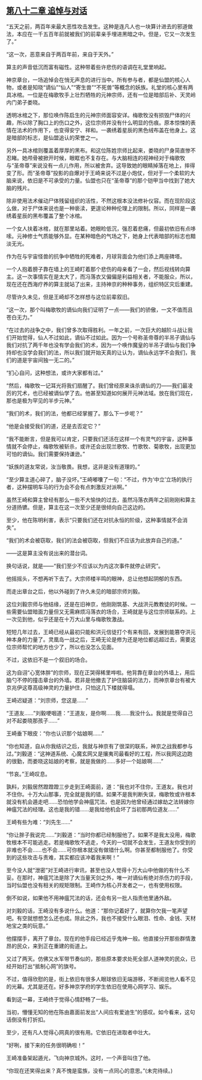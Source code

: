 ## [第八十二章 追悼与对话](https://www.xxbiquge.com/11_11207/9128042.html)


  “五天之前，两百年来最大恶性攻击发生。这种是连凡人也一块算计进去的邪道做法，本应在一千五百年前就被我们的前辈亲手埋进黑暗之中。但是，它又一次发生了。”

  “这一次，恶意来自于两百年前，来自于天外。”

  算主的声音低沉而富有磁性。这种带着些许悲伤的语调在礼堂里响起。

  神京章台，一场追悼会在悄无声息的进行当中。所有参与者，都是仙盟的核心人物，或者是知晓“谪仙”“仙人”“寄生兽”“不死兽”等概念的妖族。礼堂的核心里有两具冰棺。一位是在梅歌牧手上壮烈牺牲的元神宗师，还有一位是暗部后补、天灵岭内门弟子娄晓。

  透明冰棺之下，那位唤作陈启生的元神宗师面容安详。梅歌牧没有损毁尸体的兴趣，所以除了胸口上的伤口之外，这位宗师并没有什么明显的伤痕。原本惊悚的表情在法术的作用下，也变得安宁、祥和。一袭绣着星辰的黑色绒布盖在他身上。这是暗部的标志，是仙盟追认的荣誉之一。

  另外一具冰棺则覆盖着厚厚的黑布。和这位陈姓宗师比起来，娄晓的尸身简直惨不忍睹。她颅骨被掀开时候，眼眶也不复存在。与大脑相连的视神经对于梅歌牧与“圣帝尊”来说没有一点儿作用，所以被舍弃。这导致她的眼睛掉落在地上，摔得变了形。而“圣帝尊”投影的自爆对于王崎来说不过是小炮仗，但对于一个柔软的大脑来说，依旧是不可承受的力量。仙盟也只在“圣帝尊”的那个铠甲当中找到了她大脑的残片。

  除非使用法术催动尸体残留组织的活性，不然这根本没法修补仪容。而在现阶段这么做，对于尸体来说也是一种亵渎，更遑论种种伦理上的限制。所以，同样是一袭绣着星辰的黑布覆盖了整个冰棺。

  一个女人扶着冰棺，就在那里站着。她眼睑低沉，强忍着悲痛，但最初依旧有点哆嗦。元神修士气质能够外显。在某种暗色的气场之下，她身上代表暗部的标志也黯淡无光。

  作为在与宇宙怪兽的抗争中牺牲的死难者，月球背面会为他们添上两座碑塔。

  一个人抱着膀子靠在墙上的王崎盯着那个悲伤的母亲看了一会，然后视线转向算主。这一次事情实在是太大了，而冯落衣又偏偏是利益相关者，不能服众，所以，现在还在西海疗养的算主就站了出来，主持神京的种种事务，组织特区灾后重建。

  尽管许久未见，但是王崎却不怎样想与这位前辈叙旧。

  “这一次，那个叫梅歌牧的谪仙向我们证明了一点——我们的骄傲，一文不值而且苍白无力。”

  “在过去的战争之中，我们曾多次取得胜利。一年之前，一次巨大的越阶斗战让我们开始觉得，仙人不过如此，谪仙不过如此。因为一个号称圣帝尊的半吊子谪仙与我们对抗了两千年也没有学会我们的术，因为一个唤作魔皇的半吊子谪仙与我们争持却也没学会我们的法，所以我们就开始天真的让认为，谪仙永远学不会我们，我们的道是宇宙间独一无二的。”

  “扪心自问，这种想法，或许大家都有过。”

  “然后，梅歌牧一记耳光将我们扇醒了。我们曾经原来诛杀谪仙的刀——我们最凌厉的咒术，也已经被谪仙学了去。他甚至知道如何展开元神法域。放在我们现在，那也是极为罕见的半步元神。”

  “我们的术，我们的法，他都已经掌握了。那么下一步呢？”

  “他是会接受我们的道，还是去否定它？”

  “我不能断言，但是我可以肯定，只要我们还活在这样一个有灵气的宇宙，这种事情就不会停止，梅歌牧被斩杀，或许还会出现兰歌牧、竹歌牧、菊歌牧，出现更加可怕的谪仙。我们需要保持谦逊。”

  “妖族的道友常说，汝当敬畏。我想，这非是没有道理的。”

  “至少算主道心碎了，脑子没坏。”王崎嘟囔了一句：“不过，作为‘中立’立场的执行者，这种摆明车马的行为会不会有点刺激反对派啊。”

  虽然王崎和算主曾经有那么一些不大愉快的过去，虽然冯落衣两年之前刚刚和算主分道扬镳。但是，算主在这一次至少还是很倾向自己这边的。

  至少，他在陈明利害，表示“只要我们还在对抗永恒的阶级，这种事情就不会消失”。

  “我们的术会被窃取，我们的法会被窃取，但我们不应该为此放弃自己的道。”

  ——这是算主没有说出来的潜台词。

  换句话说，就是——“我们至少不应该以为内这次事件就停止研究”。

  他摇摇头，不想再听下去了。大宗师楼半鸣的眼神，总让他想起阴郁的东西。

  而走出章台之后，他以外碰到了许久未见的暗部宗师刘毅。

  这位刘毅宗师与他结缘，还是在旧神京，他刚刚筑基、大战洪元教教徒的时候。一些需要仙盟暗面力量但又无需麻烦冯落衣的场合，王崎就是与这位宗师联系的。上一次见到他，似乎还是在十万大山里与梅歌牧激战。

  短短几年过去，王崎已经从最初只能和洪元信徒打个有来有回，发展到能篡夺洪元神本身的力量了。灵凰岛一战之后，王崎无论是修为还是地位都远超过去，需要这位宗师帮忙的地方也少了，所以也没怎么见面。

  不过，这依旧不是一个叙旧的场合。

  这为自诩“心宽体胖”的宗师，现在正哭得稀里哗啦。他背靠在章台的外墙上，用后脑勺不停的撞击章台的外墙。若非是他撤去了护住脑袋的法力，而神京章台有被大京兆伊这尊高级神灵的力量护住，只怕这几下楼就得塌。

  王崎迟疑道：“刘宗师，您这是……”

  “王道友……”刘毅哽咽道：“王道友，是你啊……我……我没什么。我就是觉得自己对不起娄晓那孩子……”

  王崎垂下眼皮：“你也认识那个姑娘啊……”

  “你也知道，自从你我结识之后，我就与神京有了很深的联系，神京之战我都参与过。”刘毅道：“这神道系统、心魔玄网又是攘夷司最看好的工程，所以我网这边跑的很勤，而娄晓这姑娘的考察，就是我做的……多好一个姑娘啊……”

  “节哀。”王崎叹息。

  孰料，刘毅居然蹬蹬蹬三步走到王崎面前，道：“我也对不住你，王道友。我也对不住你。十万大山那事，完全就是我的错。如果不是我判断失误，梅歌牧或许根本就没有机会遁走吧……恐怕他学会神瘟咒法，也是因为他曾经通过嫁劫之法转嫁你神瘟咒法的经理。这也是我的错……是我给他机会坏了当初那两位道友……”

  王崎有些为难：“刘先生……”

  “你让胖子我说完……”刘毅道：“当时你都已经制服他了。如果不是我太没用，梅歌牧根本不可能逃走。若是梅歌牧不逃走，今天的一切就不会发生，王道友你受到的非难也不会……也不会……可你根本就没有做错什么啊。你甚至都制服他了。你受到的这些攻击与责难，其实都应该冲着我来啊！”

  至今没人就“泄密”对王崎进行审讯，甚至也没人觉得十万大山中他做的有什么不妥。在那时，神瘟咒法是除了大当量天剑之外，唯一对谪仙有绝对杀伤力的手段，当时仙盟也没有相关的规矩限制。王崎作为核心开发者之一，也有使用权限。

  倒不如说，如果他不用神瘟咒法的话，还会有另一批人指责他里通外敌。

  对刘毅的话，王崎没有多说什么。他道：“那你记着好了，就算你欠我一笔声望吧。有空就想想怎么还也成。除此之外，我也不接受什么眼泪、性命、金钱、天材地宝之类的玩意。”

  他摆摆手，离开了章台。现在的他手段已经近乎鬼神一般。他直接分开那些群情激昂的民众，来到正在重建的街道上。

  又过了两天。仿佛又水军带节奏似的，那些原本要求处死全部人道神灵的民众，已经开始打出“抵制心网”的旗号。

  不过，值得欣慰的是，街上依旧有很多人眼球依旧无端游移，不断阅览他人看不见的光幕。尤其是还在。好多神京学府的学生依旧在使用心网学习、娱乐。

  看到这一幕，王崎终于觉得心情舒畅了一些。

  当初，懵懂无知的他在陈由嘉面前发出“人间应有爱迪生”的感叹。如今看来，这句话倒没有打折扣。

  至少，还有凡人觉得心网真的很有用。它依旧在进取者中壮大。

  “好咧，接下来的任务很明确啦！”

  王崎准备架起遁光，飞向神京城外。这时，一个声音叫住了他。

  “你现在还笑得出来？真不愧是蛮族，没有一点同心的意思。”(未完待续。)
